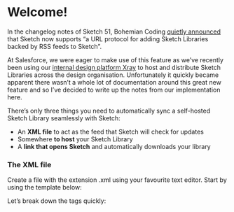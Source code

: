 <h1 class="text-xl ">
  Welcome!
</h1>

In the changelog notes of Sketch 51, Bohemian Coding [quietly announced](https://www.sketchapp.com/updates/) that Sketch now supports “a URL protocol for adding Sketch Libraries backed by RSS feeds to Sketch”.

At Salesforce, we were eager to make use of this feature as we’ve recently been using our [internal design platform Xray](https://medium.com/@almonk/designing-building-our-design-toolchain-740aa290633c) to host and distribute Sketch Libraries across the design organisation. Unfortunately it quickly became apparent there wasn’t a whole lot of documentation around this great new feature and so I’ve decided to write up the notes from our implementation here.

There’s only three things you need to automatically sync a self-hosted Sketch Library seamlessly with Sketch:

* An **XML file** to act as the feed that Sketch will check for updates
* Somewhere **to host** your Sketch Library
* A **link that opens Sketch** and automatically downloads your library

### The XML file

Create a file with the extension .xml using your favourite text editor. Start by using the template below:

Let’s break down the tags quickly: